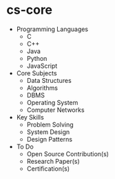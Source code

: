 # cs-core
* Programming Languages
  * C
  * C++
  * Java
  * Python
  * JavaScript
* Core Subjects
  * Data Structures
  * Algorithms
  * DBMS
  * Operating System
  * Computer Networks
* Key Skills
  * Problem Solving
  * System Design
  * Design Patterns
* To Do
  * Open Source Contribution(s)
  * Research Paper(s)
  * Certification(s)
